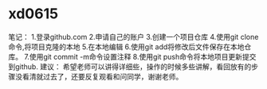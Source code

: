 # xd0615
笔记：
1.登录github.com
2.申请自己的账户
3.创建一个项目仓库
4.使用git clone命令,将项目克隆的本地
5.在本地编辑
6.使用git add将修改后文件保存在本地仓库。
7.使用git commit -m命令设置注释
8.使用git push命令将本地项目更新提交到github.
建议：
希望老师可以讲得详细些，操作的时候多些讲解，看回放有的步骤没看清就过去了，还要反复观看和问同学，谢谢老师。
